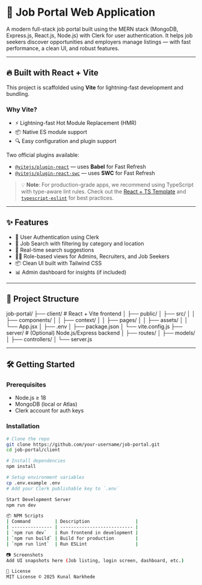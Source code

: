 # 🧳 Job Portal Web Application

A modern full-stack job portal built using the MERN stack (MongoDB, Express.js, React.js, Node.js) with Clerk for user authentication. It helps job seekers discover opportunities and employers manage listings — with fast performance, a clean UI, and robust features.

---

## 🔥 Built with React + Vite

This project is scaffolded using **Vite** for lightning-fast development and bundling.

### Why Vite?

- ⚡ Lightning-fast Hot Module Replacement (HMR)
- 📦 Native ES module support
- 🔍 Easy configuration and plugin support

Two official plugins available:
- [`@vitejs/plugin-react`](https://github.com/vitejs/vite-plugin-react/blob/main/packages/plugin-react) — uses **Babel** for Fast Refresh
- [`@vitejs/plugin-react-swc`](https://github.com/vitejs/vite-plugin-react/blob/main/packages/plugin-react-swc) — uses **SWC** for Fast Refresh

> 💡 **Note**: For production-grade apps, we recommend using TypeScript with type-aware lint rules. Check out the [React + TS Template](https://github.com/vitejs/vite/tree/main/packages/create-vite/template-react-ts) and [`typescript-eslint`](https://typescript-eslint.io) for best practices.

---

## ✨ Features

- 🔐 User Authentication using Clerk
- 🧭 Job Search with filtering by category and location
- 📍 Real-time search suggestions
- 🧑‍💼 Role-based views for Admins, Recruiters, and Job Seekers
- 📦 Clean UI built with Tailwind CSS
- 📊 Admin dashboard for insights (if included)

---

## 📁 Project Structure

job-portal/
├── client/ # React + Vite frontend
│ ├── public/
│ ├── src/
│ │ ├── components/
│ │ ├── context/
│ │ ├── pages/
│ │ ├── assets/
│ │ └── App.jsx
│ ├── .env
│ ├── package.json
│ └── vite.config.js
├── server/ # (Optional) Node.js/Express backend
│ ├── routes/
│ ├── models/
│ ├── controllers/
│ └── server.js


---

## 🛠️ Getting Started

### Prerequisites

- Node.js ≥ 18
- MongoDB (local or Atlas)
- Clerk account for auth keys

### Installation

```bash
# Clone the repo
git clone https://github.com/your-username/job-portal.git
cd job-portal/client

# Install dependencies
npm install

# Setup environment variables
cp .env.example .env
# Add your Clerk publishable key to `.env`

Start Development Server
npm run dev

📦 NPM Scripts
| Command         | Description                 |
| --------------- | --------------------------- |
| `npm run dev`   | Run frontend in development |
| `npm run build` | Build for production        |
| `npm run lint`  | Run ESLint                  |

📷 Screenshots
Add UI snapshots here (Job listing, login screen, dashboard, etc.)

📜 License
MIT License © 2025 Kunal Narkhede
